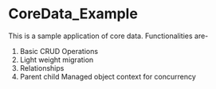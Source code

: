# CoreData_Example

This is a sample application of core data.
Functionalities are-
1. Basic CRUD Operations
2. Light weight migration
3. Relationships
4. Parent child Managed object context for concurrency

